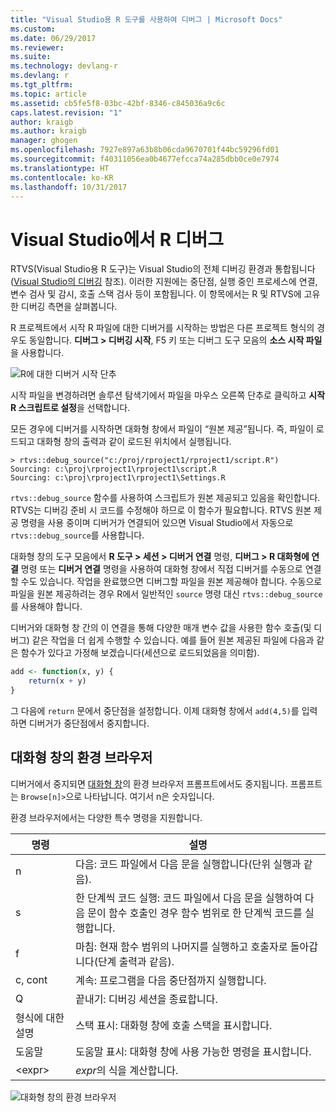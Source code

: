 ```yaml
---
title: "Visual Studio용 R 도구를 사용하여 디버그 | Microsoft Docs"
ms.custom: 
ms.date: 06/29/2017
ms.reviewer: 
ms.suite: 
ms.technology: devlang-r
ms.devlang: r
ms.tgt_pltfrm: 
ms.topic: article
ms.assetid: cb5fe5f8-03bc-42bf-8346-c845036a9c6c
caps.latest.revision: "1"
author: kraigb
ms.author: kraigb
manager: ghogen
ms.openlocfilehash: 7927e897a63b8b06cda9670701f44bc59296fd01
ms.sourcegitcommit: f40311056ea0b4677efcca74a285dbb0ce0e7974
ms.translationtype: HT
ms.contentlocale: ko-KR
ms.lasthandoff: 10/31/2017
---
```

# <a name="debugging-r-in-visual-studio"></a>Visual Studio에서 R 디버그

RTVS(Visual Studio용 R 도구)는 Visual Studio의 전체 디버깅 환경과 통합됩니다([Visual Studio의 디버깅](../debugger/debugging-in-visual-studio.md) 참조). 이러한 지원에는 중단점, 실행 중인 프로세스에 연결, 변수 검사 및 감시, 호출 스택 검사 등이 포함됩니다. 이 항목에서는 R 및 RTVS에 고유한 디버깅 측면을 살펴봅니다.

R 프로젝트에서 시작 R 파일에 대한 디버거를 시작하는 방법은 다른 프로젝트 형식의 경우도 동일합니다. **디버그 > 디버깅 시작**, F5 키 또는 디버그 도구 모음의 **소스 시작 파일**을 사용합니다. 

![R에 대한 디버거 시작 단추](media/debugger-start-button.png)

시작 파일을 변경하려면 솔루션 탐색기에서 파일을 마우스 오른쪽 단추로 클릭하고 **시작 R 스크립트로 설정**을 선택합니다.

모든 경우에 디버거를 시작하면 대화형 창에서 파일이 “원본 제공”됩니다. 즉, 파일이 로드되고 대화형 창의 출력과 같이 로드된 위치에서 실행됩니다.

```output
> rtvs::debug_source("c:/proj/rproject1/rproject1/script.R")
Sourcing: c:\proj\rproject1\rproject1\script.R
Sourcing: c:\proj\rproject1\rproject1\Settings.R
```

`rtvs::debug_source` 함수를 사용하여 스크립트가 원본 제공되고 있음을 확인합니다. RTVS는 디버깅 준비 시 코드를 수정해야 하므로 이 함수가 필요합니다. RTVS 원본 제공 명령을 사용 중이며 디버거가 연결되어 있으면 Visual Studio에서 자동으로 `rtvs::debug_source`를 사용합니다.

대화형 창의 도구 모음에서 **R 도구 > 세션 > 디버거 연결** 명령, **디버그 > R 대화형에 연결** 명령 또는 **디버거 연결** 명령을 사용하여 대화형 창에서 직접 디버거를 수동으로 연결할 수도 있습니다. 작업을 완료했으면 디버그할 파일을 원본 제공해야 합니다. 수동으로 파일을 원본 제공하려는 경우 R에서 일반적인 `source` 명령 대신 `rtvs::debug_source`를 사용해야 합니다.

디버거와 대화형 창 간의 이 연결을 통해 다양한 매개 변수 값을 사용한 함수 호출(및 디버그) 같은 작업을 더 쉽게 수행할 수 있습니다. 예를 들어 원본 제공된 파일에 다음과 같은 함수가 있다고 가정해 보겠습니다(세션으로 로드되었음을 의미함).

```R
add <- function(x, y) {
    return(x + y)
}
```

그 다음에 `return` 문에서 중단점을 설정합니다. 이제 대화형 창에서 `add(4,5)`를 입력하면 디버거가 중단점에서 중지합니다.


## <a name="environment-browser-in-the-interactive-window"></a>대화형 창의 환경 브라우저

디버거에서 중지되면 [대화형 창](interactive-repl.md)의 환경 브라우저 프롬프트에서도 중지됩니다. 프롬프트는 `Browse[n]>`으로 나타납니다. 여기서 n은 숫자입니다.

환경 브라우저에서는 다양한 특수 명령을 지원합니다.

| 명령 | 설명 | 
| --- | --- |
| n | 다음: 코드 파일에서 다음 문을 실행합니다(단위 실행과 같음). |
| s | 한 단계씩 코드 실행: 코드 파일에서 다음 문을 실행하여 다음 문이 함수 호출인 경우 함수 범위로 한 단계씩 코드를 실행합니다. | 
| f | 마침: 현재 함수 범위의 나머지를 실행하고 호출자로 돌아갑니다(단계 출력과 같음). |
| c, cont | 계속: 프로그램을 다음 중단점까지 실행합니다. | 
| Q | 끝내기: 디버깅 세션을 종료합니다. |
| 형식에 대한 설명 | 스택 표시: 대화형 창에 호출 스택을 표시합니다. |
| 도움말 | 도움말 표시: 대화형 창에 사용 가능한 명령을 표시합니다. |
| &lt;expr&gt; | *expr*의 식을 계산합니다. |

![대화형 창의 환경 브라우저](media/debugger-environment-browser.png)
